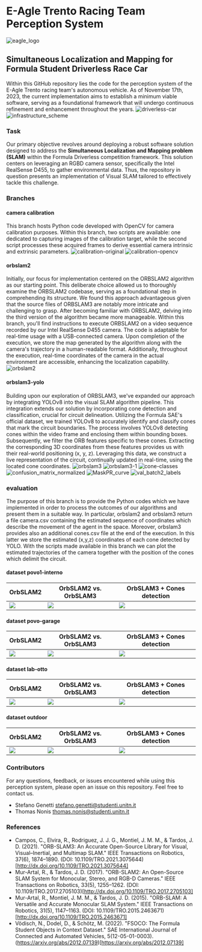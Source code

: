 # E-Agle Trento Racing Team Perception System
![eagle_logo](images/logoEagle.jpg)
## Simultaneous Localization and Mapping for Formula Student Driverless Race Car
Within this GitHub repository lies the code for the perception system of the E-Agle Trento racing team's autonomous vehicle. As of November 17th, 2023, the current implementation aims to establish a minimum viable software, serving as a foundational framework that will undergo continuous refinement and enhancement throughout the years.
![driverless-car](images/driverless-car.png)
![infrastructure_scheme](images/infrastructureScheme.png)
### Task
Our primary objective revolves around deploying a robust software solution designed to address the **Simultaneous Localization and Mapping problem (SLAM)** within the Formula Driverless competition framework. This solution centers on leveraging an RGBD camera sensor, specifically the Intel RealSense D455, to gather environmental data. Thus, the repository in question presents an implementation of Visual SLAM tailored to effectively tackle this challenge.
### Branches
#### camera calibration
This branch hosts Python code developed with OpenCV for camera calibration purposes. Within this branch, two scripts are available: one dedicated to capturing images of the calibration target, while the second script processes these acquired frames to derive essential camera intrinsic and extrinsic parameters.
![calibration-original](images/calibration-original.png)
![calibration-opencv](images/calibration.png)
#### orbslam2
Initially, our focus for implementation centered on the ORBSLAM2 algorithm as our starting point. This deliberate choice allowed us to thoroughly examine the ORBSLAM2 codebase, serving as a foundational step in comprehending its structure. We found this approach advantageous given that the source files of ORBSLAM3 are notably more intricate and challenging to grasp. After becoming familiar with ORBSLAM2, delving into the third version of the algorithm became more manageable.
Within this branch, you'll find instructions to execute ORBSLAM2 on a video sequence recorded by our Intel RealSense D455 camera. The code is adaptable for real-time usage with a USB-connected camera. Upon completion of the execution, we store the map generated by the algorithm along with the camera's trajectory in a human-readable format. Additionally, throughout the execution, real-time coordinates of the camera in the actual environment are accessible, enhancing the localization capability.
![orbslam2](images/orbslam2.png)
#### orbslam3-yolo
Building upon our exploration of ORBSLAM3, we've expanded our approach by integrating YOLOv8 into the visual SLAM algorithm pipeline. This integration extends our solution by incorporating cone detection and classification, crucial for circuit delineation. Utilizing the Formula SAE's official dataset, we trained YOLOv8 to accurately identify and classify cones that mark the circuit boundaries. The process involves YOLOv8 detecting cones within the video frame and enclosing them within bounding boxes. Subsequently, we filter the ORB features specific to these cones. Extracting the corresponding 3D coordinates from these features provides us with their real-world positioning (x, y, z). Leveraging this data, we construct a live representation of the circuit, continually updated in real-time, using the located cone coordinates.
![orbslam3](images/orbslam3.png)
![orbslam3-1](images/orbslam3-1.png)
![cone-classes](images/cone-classes.png)
![confusion_matrix_normalized](images/confusion_matrix_normalized.png)
![MaskPR_curve](images/MaskPR_curve.png)
![val_batch2_labels](images/val_batch2_labels.jpg)
### evaluation
The purpose of this branch is to provide the Python codes which we have implemented in order to process the outcomes of our algorithms and present them in a suitable way. In particular, orbslam2 and orbslam3 return a file camera.csv containing the estimated sequence of coordinates which describe the movement of the agent in the space. Moreover, orbslam3 provides also an additional cones.csv file at the end of the execution. In this latter we store the estimated (x,y,z) coordinates of each cone detected by YOLO. With the scripts made available in this branch we can plot the estimated trajectories of the camera together with the position of the cones which delimit the circuit.
#### dataset povo1-interno
| OrbSLAM2 | OrbSLAM2 vs. OrbSLAM3 | OrbSLAM3 + Cones detection |
| --- | --- | --- |
![](images/povo1-interno_os2.png) | ![](images/povo1-interno_os2-os3.png) | ![](images/povo1-interno_os3-cones.png) |
#### dataset povo-garage
| OrbSLAM2 | OrbSLAM2 vs. OrbSLAM3 | OrbSLAM3 + Cones detection |
| --- | --- | --- |
![](images/povo-garage_os2.png) | ![](images/povo-garage_os2-os3.png) | ![](images/povo-garage_os3-cones.png) |
#### dataset lab-otto
| OrbSLAM2 | OrbSLAM2 vs. OrbSLAM3 | OrbSLAM3 + Cones detection |
| --- | --- | --- |
![](images/lab-otto_os2.png) | ![](images/lab-otto_os2-os3.png) | ![](images/lab-otto_os3-cones.png) |
#### dataset outdoor
| OrbSLAM2 | OrbSLAM2 vs. OrbSLAM3 | OrbSLAM3 + Cones detection |
| --- | --- | --- |
![](images/outdoor_os2.png) | ![](images/outdoor_os2-os3.png) | ![](images/outdoor_os3-cones.png) |
### Contributors
For any questions, feedback, or issues encountered while using this perception system, please open an issue on this repository. Feel free to contact us.
- Stefano Genetti stefano.genetti@studenti.unitn.it
- Thomas Nonis thomas.nonis@studenti.unitn.it
### References
- Campos, C., Elvira, R., Rodriguez, J. J. G., Montiel, J. M. M., & Tardos, J. D. (2021). "ORB-SLAM3: An Accurate Open-Source Library for Visual, Visual–Inertial, and Multimap SLAM." IEEE Transactions on Robotics, 37(6), 1874–1890. (DOI: 10.1109/TRO.2021.3075644)[http://dx.doi.org/10.1109/TRO.2021.3075644]
- Mur-Artal, R., & Tardos, J. D. (2017). "ORB-SLAM2: An Open-Source SLAM System for Monocular, Stereo, and RGB-D Cameras." IEEE Transactions on Robotics, 33(5), 1255–1262. (DOI: 10.1109/TRO.2017.2705103)[http://dx.doi.org/10.1109/TRO.2017.2705103]
- Mur-Artal, R., Montiel, J. M. M., & Tardos, J. D. (2015). "ORB-SLAM: A Versatile and Accurate Monocular SLAM System." IEEE Transactions on Robotics, 31(5), 1147–1163. (DOI: 10.1109/TRO.2015.2463671)[http://dx.doi.org/10.1109/TRO.2015.2463671]
- Vödisch, N., Dodel, D., & Schötz, M. (2022). "FSOCO: The Formula Student Objects in Context Dataset." SAE International Journal of Connected and Automated Vehicles, 5(12-05-01-0003). (https://arxiv.org/abs/2012.07139)[https://arxiv.org/abs/2012.07139]
